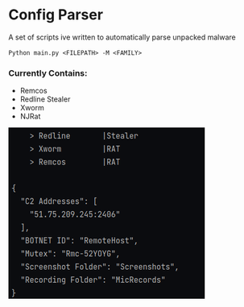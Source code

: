 # Config Parser

A set of scripts ive written to automatically parse unpacked malware

```
Python main.py <FILEPATH> -M <FAMILY>
```

### Currently Contains:
- Remcos
- Redline Stealer
- Xworm
- NJRat




![Pain](/Summary.png)